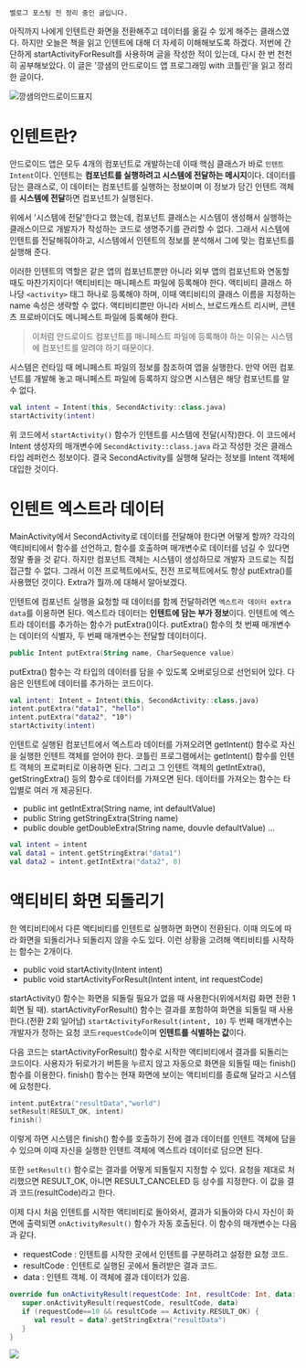 `벨로그 포스팅 전 정리 중인 글입니다.`

아직까지 나에게 인텐트란 화면을 전환해주고 데이터를 옮길 수 있게 해주는 클래스였다. 하지만 오늘은 책을 읽고 인텐트에 대해 더 자세히 이해해보도록 하겠다. 
저번에 간단하게 startActivityForResult를 사용하며 글을 작성한 적이 있는데, 다시 한 번 천천히 공부해보았다. 
이 글은 '깡샘의 안드로이드 앱 프로그래밍 with 코틀린'을 읽고 정리한 글이다.  

![깡샘의안드로이드표지](https://github.com/yndoo/TIL/assets/57124346/999e787f-d7ed-4ce6-a466-dc66ae1e9dd0)


# 인텐트란?
안드로이드 앱은 모두 4개의 컴포넌트로 개발하는데 이때 핵심 클래스가 바로 `인텐트 Intent`이다. 인텐트는 **컴포넌트를 실행하려고 시스템에 전달하는 메시지**이다. 
데이터를 담는 클래스로, 이 데이터는 컴포넌트를 실행하는 정보이며 이 정보가 담긴 인텐트 객체를 **시스템에 전달**하면 컴포넌트가 실행된다.  


위에서 '시스템에 전달'한다고 했는데, 컴포넌트 클래스는 시스템이 생성해서 실행하는 클래스이므로 개발자가 작성하는 코드로 생명주기를 관리할 수 없다. 
그래서 시스템에 인텐트를 전달해줘야하고, 시스템에서 인텐트의 정보를 분석해서 그에 맞는 컴포넌트를 실행해 준다.   

이러한 인텐트의 역할은 같은 앱의 컴포넌트뿐만 아니라 외부 앱의 컴포넌트와 연동할 때도 마찬가지이다! 액티비티는 매니페스트 파일에 등록해야 한다. 
액티비티 클래스 하나당 `<activity>` 태그 하나로 등록해야 하며, 이때 액티비티의 클래스 이름을 지정하는 name 속성은 생략할 수 없다. 액티비티뿐만 아니라 서비스, 브로드캐스트 리시버, 콘텐츠 프로바이더도 메니페스트 파일에 등록해야 한다. 
> 이처럼 안드로이드 컴포넌트를 매니페스트 파일에 등록해야 하는 이유는 시스템에 컴포넌트를 알려야 하기 때문이다.  

시스템은 런타임 때 메니페스트 파일의 정보를 참조하여 앱을 실행한다. 만약 어떤 컴포넌트를 개발해 놓고 매니페스트 파일에 등록하지 않으면 시스템은 해당 컴포넌트를 알 수 없다.
```kotlin
val intent = Intent(this, SecondActivity::class.java)
startActivity(intent)
```
위 코드에서 `startActivity()` 함수가 인텐트를 시스템에 전달(시작)한다. 이 코드에서 Intent 생성자의 매개변수에 `SecondActivity::class.java` 라고 작성한 것은 클래스 타입 레퍼런스 정보이다. 
결국 SecondActivity를 실행해 달라는 정보를 Intent 객체에 대입한 것이다.  

# 인텐트 엑스트라 데이터
MainActivity에서 SecondActivity로 데이터를 전달해야 한다면 어떻게 할까? 각각의 액티비티에서 함수를 선언하고, 함수를 호출하며 매개변수로 데이터를 넘길 수 있다면 정말 좋을 것 같다. 하지만 컴포넌트 객체는 시스템이 생성하므로 개발자 코드로는 직접 접근할 수 없다. 그래서 이전 프로젝트에서도, 전전 프로젝트에서도 항상 putExtra()를 사용했던 것이다. Extra가 뭘까.에 대해서 알아보겠다.  

인텐트에 컴포넌트 실행을 요청할 때 데이터를 함께 전달하려면 `엑스트라 데이터 extra data`를 이용하면 된다. 엑스트라 데이터는 **인텐트에 담는 부가 정보**이다. 인텐트에 엑스트라 데이터를 추가하는 함수가 putExtra()이다. putExtra() 함수의 첫 번째 매개변수는 데이터의 식별자, 두 번째 매개변수는 전달할 데이터이다.
```kotlin
public Intent putExtra(String name, CharSequence value)  
```  

putExtra() 함수는 각 타입의 데이터를 담을 수 있도록 오버로딩으로 선언되어 있다. 다음은 인텐트에 데이터를 추가하는 코드이다.
```kotlin
val intent: Intent = Intent(this, SecondActivity::class.java)
intent.putExtra("data1", "hello")
intent.putExtra("data2", "10")
startActivity(intent)
```

인텐트로 실행된 컴포넌트에서 엑스트라 데이터를 가져오려면 getIntent() 함수로 자신을 실행한 인텐트 객체를 얻어야 한다. 코틀린 프로그램에서는 getIntent() 함수를 인텐트 객체의 프로퍼티로 이용하면 된다. 그리고 그 인텐트 객체의 getIntExtra(), getStringExtra() 등의 함수로 데이터를 가져오면 된다. 데이터를 가져오는 함수는 타입별로 여러 개 제공된다.
* public int getIntExtra(String name, int defaultValue)
* public String getStringExtra(String name)
* public double getDoubleExtra(String name, douvle defaultValue)
...  


```kotlin
val intent = intent
val data1 = intent.getStringExtra("data1")
val data2 = intent.getIntExtra("data2", 0)
```

# 액티비티 화면 되돌리기
한 액티비티에서 다른 액티비티를 인텐트로 실행하면 화면이 전환된다. 이때 의도에 따라 화면을 되돌리거나 되돌리지 않을 수도 있다. 이런 상황을 고려해 액티비티를 시작하는 함수는 2개이다. 
* public void startActivity(Intent intent)
* public void startActivityForResult(Intent intent, int requestCode)

startActivity() 함수는 화면을 되돌릴 필요가 없을 때 사용한다(위에서처럼 화면 전환 1회면 될 때). startActivityForResult() 함수는 결과를 포함하여 화면을 되돌릴 때 사용한다.(전환 2회 일어남)
`startActivityForResult(intent, 10)`
두 번째 매개변수는 개발자가 정하는 요청 코드`requestCode`이며 **인텐트를 식별하는 값**이다.  

다음 코드는 startActivityForResult() 함수로 시작한 액티비티에서 결과를 되돌리는 코드이다. 사용자가 뒤로가기 버튼을 누르지 않고 자동으로 화면을 되돌릴 때는 finish() 함수를 이용한다. finish() 함수는 현재 화면에 보이는 액티비티를 종료해 달라고 시스템에 요청한다.
```kotlin
intent.putExtra("resultData","world")
setResult(RESULT_OK, intent)
finish()
```
이렇게 하면 시스템은 finish() 함수를 호출하기 전에 결과 데이터를 인텐트 객체에 담을 수 있으며 이때 자신을 실행한 인텐트 객체에 엑스트라 데이터로 담으면 된다.  

또한 `setResult()` 함수로는 결과를 어떻게 되돌릴지 지정할 수 있다. 요청을 제대로 처리했으면 RESULT_OK, 아니면 RESULT_CANCELED 등 상수를 지정한다. 이 값을 결과 코드(resultCode)라고 한다.  

이제 다시 처음 인텐트를 시작한 액티비티로 돌아와서, 결과가 되돌아와 다시 자신이 화면에 출력되면 `onActivityResult()` 함수가 자동 호출된다. 이 함수의 매개변수는 다음과 같다.
* requestCode : 인텐트를 시작한 곳에서 인텐트를 구분하려고 설정한 요청 코드.
* resultCode : 인텐트로 실행된 곳에서 돌려받은 결과 코드.
* data : 인텐트 객체. 이 객체에 결과 데이터가 있음.
```kotlin
override fun onActivityResult(requestCode: Int, resultCode: Int, data: Intent?) {
   super.onActivityResult(requestCode, resultCode, data)
   if (requestCode==10 && resultCode == Activity.RESULT_OK) {
      val result = data?.getStringExtra("resultData")
   }
}
```
![](https://velog.velcdn.com/images/kuronuma_daisy/post/c5ab3531-e86d-423e-9e29-d6479246bcc8/image.png)
